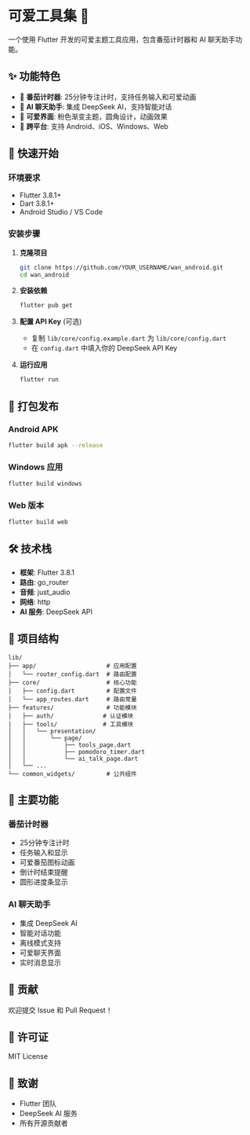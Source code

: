 # 可爱工具集 🎨

一个使用 Flutter 开发的可爱主题工具应用，包含番茄计时器和 AI 聊天助手功能。

## ✨ 功能特色

- 🍅 **番茄计时器**: 25分钟专注计时，支持任务输入和可爱动画
- 🤖 **AI 聊天助手**: 集成 DeepSeek AI，支持智能对话
- 🎨 **可爱界面**: 粉色渐变主题，圆角设计，动画效果
- 📱 **跨平台**: 支持 Android、iOS、Windows、Web

## 🚀 快速开始

### 环境要求
- Flutter 3.8.1+
- Dart 3.8.1+
- Android Studio / VS Code

### 安装步骤

1. **克隆项目**
   ```bash
   git clone https://github.com/YOUR_USERNAME/wan_android.git
   cd wan_android
   ```

2. **安装依赖**
   ```bash
   flutter pub get
   ```

3. **配置 API Key** (可选)
   - 复制 `lib/core/config.example.dart` 为 `lib/core/config.dart`
   - 在 `config.dart` 中填入你的 DeepSeek API Key

4. **运行应用**
   ```bash
   flutter run
   ```

## 📱 打包发布

### Android APK
```bash
flutter build apk --release
```

### Windows 应用
```bash
flutter build windows
```

### Web 版本
```bash
flutter build web
```

## 🛠️ 技术栈

- **框架**: Flutter 3.8.1
- **路由**: go_router
- **音频**: just_audio
- **网络**: http
- **AI 服务**: DeepSeek API

## 📁 项目结构

```
lib/
├── app/                    # 应用配置
│   └── router_config.dart  # 路由配置
├── core/                   # 核心功能
│   ├── config.dart         # 配置文件
│   └── app_routes.dart     # 路由常量
├── features/               # 功能模块
│   ├── auth/              # 认证模块
│   ├── tools/             # 工具模块
│   │   └── presentation/
│   │       └── page/
│   │           ├── tools_page.dart
│   │           ├── pomodoro_timer.dart
│   │           └── ai_talk_page.dart
│   └── ...
└── common_widgets/         # 公共组件
```

## 🎯 主要功能

### 番茄计时器
- 25分钟专注计时
- 任务输入和显示
- 可爱番茄图标动画
- 倒计时结束提醒
- 圆形进度条显示

### AI 聊天助手
- 集成 DeepSeek AI
- 智能对话功能
- 离线模式支持
- 可爱聊天界面
- 实时消息显示

## 🤝 贡献

欢迎提交 Issue 和 Pull Request！

## 📄 许可证

MIT License

## 🙏 致谢

- Flutter 团队
- DeepSeek AI 服务
- 所有开源贡献者
